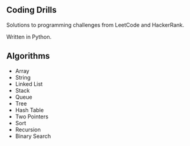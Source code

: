 ## Coding Drills
Solutions to programming challenges from LeetCode and HackerRank.

Written in Python.

Algorithms
--------------
- Array
- String
- Linked List
- Stack
- Queue
- Tree
- Hash Table
- Two Pointers
- Sort
- Recursion
- Binary Search
